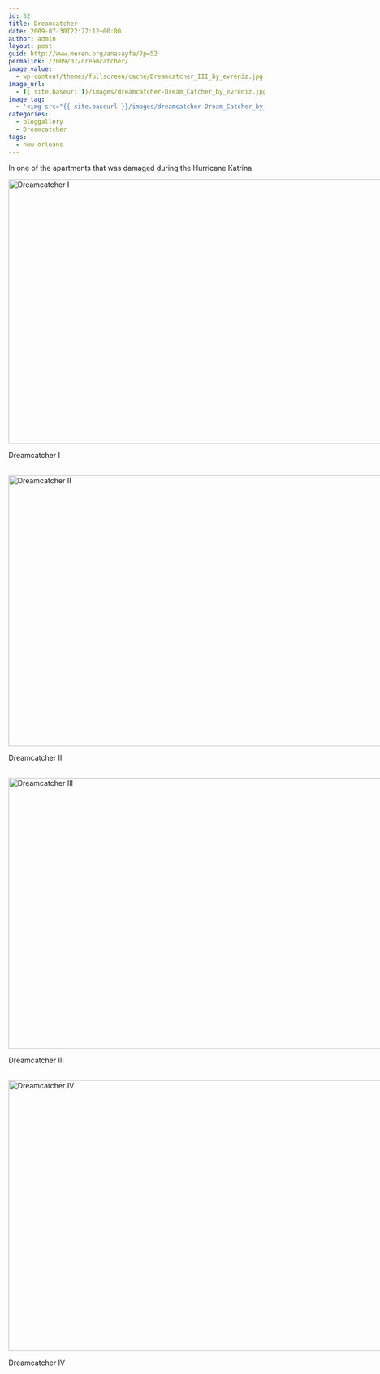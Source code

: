 ```yaml
---
id: 52
title: Dreamcatcher
date: 2009-07-30T22:27:12+00:00
author: admin
layout: post
guid: http://www.meren.org/anasayfa/?p=52
permalink: /2009/07/dreamcatcher/
image_value:
  - wp-content/themes/fullscreen/cache/Dreamcatcher_III_by_evreniz.jpg
image_url:
  - {{ site.baseurl }}/images/dreamcatcher-Dream_Catcher_by_evreniz.jpg
image_tag:
  - '<img src="{{ site.baseurl }}/images/dreamcatcher-Dream_Catcher_by_evreniz.jpg" />'
categories:
  - bloggallery
  - Dreamcatcher
tags:
  - new orleans
---
```

In one of the apartments that was damaged during the Hurricane Katrina.

<div style="width: 810px" class="wp-caption aligncenter">
  <img title="Dreamcatcher I" src="{{ site.baseurl }}/images/dreamcatcher-Dream_Catcher_by_evreniz.jpg" alt="Dreamcatcher I" width="800" height="520" />
  
  <p class="wp-caption-text">
    Dreamcatcher I
  </p>
</div>

<br class="blank" />

<div style="width: 810px" class="wp-caption aligncenter">
  <img title="Dreamcatcher II" src="{{ site.baseurl }}/images/dreamcatcher-Dreamcatcher_II_by_evreniz.jpg" alt="Dreamcatcher II" width="800" height="533" />
  
  <p class="wp-caption-text">
    Dreamcatcher II
  </p>
</div>

<br class="blank" />

<div style="width: 810px" class="wp-caption aligncenter">
  <img title="Dreamcatcher III" src="{{ site.baseurl }}/images/dreamcatcher-Dreamcatcher_III_by_evreniz.jpg" alt="Dreamcatcher III" width="800" height="533" />
  
  <p class="wp-caption-text">
    Dreamcatcher III
  </p>
</div>

<br class="blank" />

<div style="width: 810px" class="wp-caption aligncenter">
  <img title="Dreamcatcher IV" src="{{ site.baseurl }}/images/dreamcatcher-Dreamcatcher_IV_by_evreniz.jpg" alt="Dreamcatcher IV" width="800" height="533" />
  
  <p class="wp-caption-text">
    Dreamcatcher IV
  </p>
</div>

<br class="blank" />
